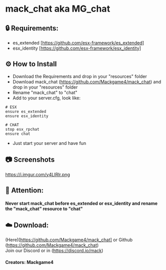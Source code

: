 # mack_chat aka MG_chat

## 🔒 Requirements:  
- es_extended [https://github.com/esx-framework/es_extended]  
- esx_identity [https://github.com/esx-framework/esx_identity]  

## ⚙️ How to Install  
- Download the Requirements and drop in your "resources" folder  
- Download mack_chat (https://github.com/Mackgame4/mack_chat) and drop in your "resources" folder  
- Rename "mack_chat" to "chat"  
- Add to your server.cfg, look like:  
```
# ESX
ensure es_extended
ensure esx_identity

# CHAT
stop esx_rpchat
ensure chat
```
- Just start your server and have fun  

## 📷 Screenshots  
https://i.imgur.com/y4LIRlr.png

## 🔖 Attention:  
#### Never start mack_chat before es_extended or esx_identity and rename the "mack_chat" resource to "chat"  

## ☁️ Download:  
(Here)[https://github.com/Mackgame4/mack_chat] or Github (https://github.com/Mackgame4/mack_chat)  
Join our Discord or in (https://discord.io/mack)  
#### Creators: Mackgame4  
